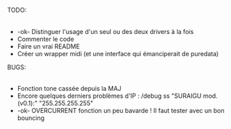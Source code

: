 TODO:
######

* -ok- Distinguer l'usage d'un seul ou des deux drivers à la fois
* Commenter le code
* Faire un vrai README
* Créer un wrapper midi (et une interface qui émanciperait de puredata)

BUGS:
######

* Fonction tone cassée depuis la MAJ
* Encore quelques derniers problèmes d'IP : /debug ss "SURAIGU mod. (v0.1):" "255.255.255.255"
* -ok- OVERCURRENT fonction un peu bavarde ! Il faut tester avec un bon bouncing
